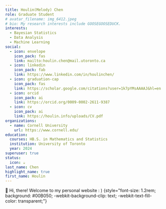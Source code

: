 ```yaml
---
title: Houlin(Melody) Chen
role: Graduate Student
# avatar_filename: img_6412.jpeg
# bio: My research interests include GOOSEGOOSEDUCK.
interests:
  - Bayesian Statistics
  - Data Analysis
  - Machine Learning
social:
  - icon: envelope
    icon_pack: fas
    link: mailto:houlin.chen@mail.utoronto.ca
  - icon: linkedin
    icon_pack: fab
    link: https://www.linkedin.com/in/houlinchen/
  - icon: graduation-cap
    icon_pack: fas
    link: https://scholar.google.com/citations?user=1k7pYMsAAAAJ&hl=en
  - icon: orcid
    icon_pack: ai
    link: https://orcid.org/0009-0002-2611-9387
  - icon: cv
    icon_pack: ai
    link: https://houlin.info/uploads/CV.pdf
organizations:
  - name: Cornell University
    url: https://www.cornell.edu/
education:
  courses: HB.S. in Mathematics and Statistics
  institution: University of Toronto
  year: 2024
superuser: true
status:
  icon: ☕️
last_name: Chen
highlight_name: true
first_name: Houlin
---
```

👋 Hi, there! Welcome to my personal website : )
{style="font-size: 1.2rem; background: #00B050; -webkit-background-clip: text; -webkit-text-fill-color: transparent;"}
